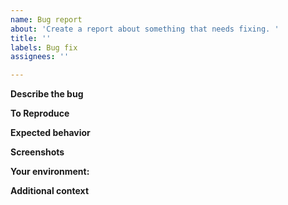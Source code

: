 ```yaml
---
name: Bug report
about: 'Create a report about something that needs fixing. '
title: ''
labels: Bug fix
assignees: ''

---
```


<!--- Your issue may already be reported! -->
<!--- Please search on the [issue tracker](../) before creating one. -->

<!-- Follow these steps: -->
<!-- 1. Make sure you select appropriate labels -->
<!-- 2.  Set the project to Odysseus -->
<!-- 3. Assign yourself to the issue when you are working on it. Leave blank or assign someone else if you are not working on it-->

**Describe the bug**
<!-- A clear and concise description of what the bug is. -->



**To Reproduce**
<!-- Detail steps to reproduce the behavior -->

<!-- For example as a list: -->
<!-- 1. Go to '...' -->
<!-- 2. Click on '....' -->
<!-- 3. Scroll down to '....' -->
<!-- 4. See error -->

**Expected behavior**
<!-- A clear and concise description of what you expected to happen. -->

**Screenshots** 
<!-- If applicable, add screenshots to help explain your problem.  -->

**Your environment:**
<!-- Describe your environment -->

<!-- For example as a list: -->
<!-- - OS: [e.g. iOS] -->
<!-- - Docker or local: -->

**Additional context**
<!-- Add any other context about the problem here. -->
